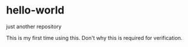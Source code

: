 # hello-world
just another repository

This is my first time using this. Don't why this is required for verification.
